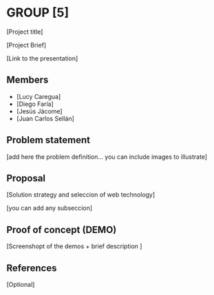 # GROUP [5]

[Project title]

[Project Brief]

[Link to the presentation]

## Members

 - [Lucy Caregua]
 - [Diego Faría]
 - [Jesús Jácome​]
 - [Juan Carlos Sellán]



## Problem statement

[add here the problem definition... you can include images to illustrate]


## Proposal

[Solution strategy and seleccion of web technology]

[you can add any subseccion]


## Proof of concept (DEMO)

[Screenshopt of the demos + brief description ]


## References

[Optional]
